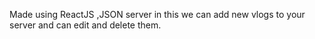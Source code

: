 Made using ReactJS ,JSON server in this we can add new vlogs to your server and can edit and delete them.
